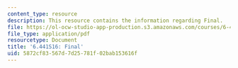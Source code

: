 ```yaml
---
content_type: resource
description: This resource contains the information regarding Final.
file: https://ol-ocw-studio-app-production.s3.amazonaws.com/courses/6-441-information-theory-spring-2016/5872cf83567d7d25781f02bab153616f_MIT6_441S16_final.pdf
file_type: application/pdf
resourcetype: Document
title: '6.441S16: Final'
uid: 5872cf83-567d-7d25-781f-02bab153616f
---
```

